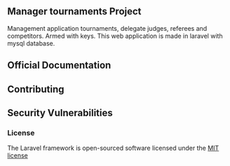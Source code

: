 ## Manager tournaments Project

Management application tournaments, delegate judges, referees and competitors. Armed with keys.
This web application is made in laravel with mysql database.

## Official Documentation

## Contributing

## Security Vulnerabilities

### License

The Laravel framework is open-sourced software licensed under the [MIT license](http://opensource.org/licenses/MIT)
